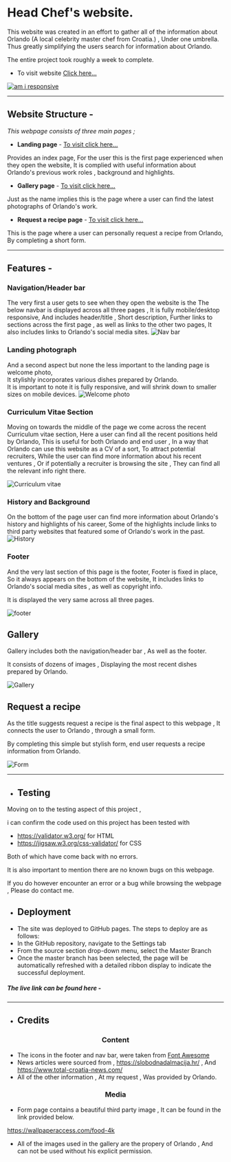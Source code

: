 # Head Chef's website.

This website was created in an effort to gather all of the information about Orlando (A local celebrity master chef from Croatia.) , Under one umbrella.  
Thus greatly simplifying the users search for information about Orlando.

The entire project took roughly a week to complete.

 - To visit website [Click here...](https://karlox01.github.io/My-first-project-repo/)

[![am i responsive](images/readmephotos/am_i_responsive.JPG)](https://github.com/Karlox01/My-first-project-repo/blob/Main/images/readmephotos/am_i_responsive.JPG)

***

## Website Structure -

_This webpage consists of three main pages ;_
*  __Landing page__ - [To visit click here...](https://karlox01.github.io/My-first-project-repo/)

 Provides an index page, For the user this is the first page experienced when they open the website, It is complied with useful information about Orlando's previous work roles , background and highlights.
* __Gallery page__ - [To visit click here...](https://karlox01.github.io/My-first-project-repo/gallery.html)

 Just as the name implies this is the page where a user can find the latest photographs of Orlando's work.

* __Request a recipe page__ - [To visit click here...](https://karlox01.github.io/My-first-project-repo/form.html)

 This is the page where a user can personally request a recipe from Orlando, By completing a short form.

 *** 

 ## Features - 

### Navigation/Header bar 
The very first a user gets to see when they open the website is the 
The below navbar is displayed across all three pages , It is fully mobile/desktop responsive, And includes header/title , Short description, Further links to sections across the first page , as well as links to the other two pages, It also includes links to Orlando's social media sites.
![Nav bar](/images/Orlando_navbar.JPG)

 ### Landing photograph 
And a second aspect but none the less important to the landing page is welcome photo,  
It stylishly incorporates various dishes prepared by Orlando.  
It is important to note it is fully responsive, and will shrink down to smaller sizes on mobile devices.
![Welcome photo](/images/photo_orlando.JPG)

### Curriculum Vitae Section 

Moving on towards the middle of the page we come across the recent Curriculum vitae section, Here a user can find all the recent positions held by Orlando, This is useful for both Orlando and end user , In a way that Orlando can use this website as a CV of a sort, To attract potential recruiters, While the user can find more information about his recent ventures , Or if potentially a recruiter is browsing the site , They can find all the relevant info right there.

![Curriculum vitae](/images/orlando_recent_positions.JPG)

### History and Background 

On the bottom of the page user can find more information about Orlando's history and highlights of his career, Some of the highlights include links to third party websites that featured some of Orlando's work in the past.
![History](/images/more_about_me.JPG)


 ### Footer 

And the very last section of this page is the footer, Footer is fixed in place, So it always appears on the bottom of the website, It includes links to Orlando's social media sites , as well as copyright info. 

It is displayed the very same across all three pages.

![footer](/images/footer.JPG)


## Gallery

Gallery includes both the navigation/header bar , As well as the footer.

It consists of dozens of images , Displaying the most recent dishes prepared by Orlando.

![Gallery](/images/orlando_gallery.JPG)



## Request a recipe

As the title suggests request a recipe is the final aspect to this webpage , It connects the user to Orlando , through a small form.

By completing this simple but stylish form, end user requests a recipe information from Orlando.

![Form](/images/orlando_request_a_recipe.JPG)


***


* ## Testing

Moving on to the testing aspect of this project , 

i can confirm the code used on this project has been tested with 

- https://validator.w3.org/ for HTML
- https://jigsaw.w3.org/css-validator/ for CSS

Both of which have come back with no errors.

It is also important to mention there are no known bugs on this webpage.

If you do however encounter an error or a bug while browsing the webpage , Please do contact me.

* ## Deployment

- The site was deployed to GitHub pages. The steps to deploy are as follows:
- In the GitHub repository, navigate to the Settings tab 
- From the source section drop-down menu, select the Master Branch
- Once the master branch has been selected, the page will be automatically refreshed with a detailed ribbon display to indicate the successful deployment. 

##### The live link can be found here -

*** 

* ## Credits


### <p style="text-align: center;">Content</p>

- The icons in the footer and nav bar, were taken from [Font Awesome](https://fontawesome.com/)
- News articles were sourced from , https://slobodnadalmacija.hr/ , And   
https://www.total-croatia-news.com/
- All of the other information , At my request , Was provided by Orlando.


### <p style="text-align: center;">Media</p>


- Form page contains a beautiful third party image , It can be found in the link provided below.

https://wallpaperaccess.com/food-4k

- All of the images used in the gallery are the propery of Orlando , And can not be used without his explicit permission.




